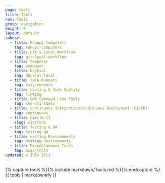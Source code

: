 ```yaml
---
page: tools
title: Tools
nav: Tools
group: navigation
weight: 8
layout: default
subnav:
  - title: Kanopi Computers
    tag: kanopi-computers
  - title: Git & Local Workflow
    tag: git-local-workflow
  - title: Composer
    tag: composer
  - title: Docksal
    tag: docksal-local
  - title: Task Runners
    tag: task-runners
  - title: Linting & Code Quality
    tag: linting
  - title: CMS Command Line Tools
    tag: cms-cli-tools
  - title: Continuous Integration/Continuous Deployment (CI/CD)
    tag: continuous
  - title: Circle CI
    slug: circleci
  - title: Testing & QA
    tag: testing-qa
  - title: Hosting Environments
    tag: hosting-environments
  - title: Miscellaneous Tools
    tag: misc-tools
updated: 4 July 2023
---
```


<div class="docs-section">
		{% capture tools %}{% include markdown/Tools.md %}{% endcapture %}
		{{ tools | markdownify }}
</div>